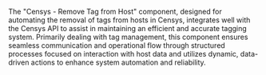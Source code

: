 The "Censys - Remove Tag from Host" component, designed for automating the removal of tags from hosts in Censys, integrates well with the Censys API to assist in maintaining an efficient and accurate tagging system. Primarily dealing with tag management, this component ensures seamless communication and operational flow through structured processes focused on interaction with host data and utilizes dynamic, data-driven actions to enhance system automation and reliability.
